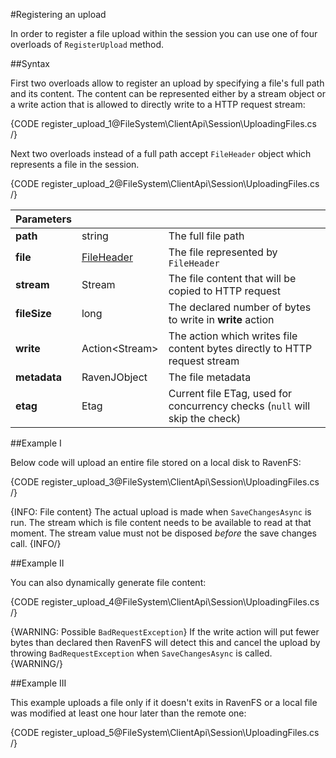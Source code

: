 ﻿#Registering an upload

In order to register a file upload within the session you can use one of four overloads of `RegisterUpload` method.

##Syntax

First two overloads allow to register an upload by specifying a file's full path and its content. The content can be represented either by 
a stream object or a write action that is allowed to directly write to a HTTP request stream:

{CODE register_upload_1@FileSystem\ClientApi\Session\UploadingFiles.cs /}

Next two overloads instead of a full path accept `FileHeader` object which represents a file in the session.

{CODE register_upload_2@FileSystem\ClientApi\Session\UploadingFiles.cs /}

| Parameters | | |
| ------------- | ------------- | ----- |
| **path** | string | The full file path |
| **file** | [FileHeader](../../../glossary/file-header) | The file represented by `FileHeader` |
| **stream** | Stream | The file content that will be copied to HTTP request |
| **fileSize** | long | The declared number of bytes to write in **write** action |
| **write** | Action&lt;Stream&gt; | The action which writes file content bytes directly to HTTP request stream |
| **metadata** | RavenJObject | The file metadata |
| **etag** | Etag | Current file ETag, used for concurrency checks (`null` will skip the check) |

##Example I

Below code will upload an entire file stored on a local disk to RavenFS:

{CODE register_upload_3@FileSystem\ClientApi\Session\UploadingFiles.cs /}

{INFO: File content}
The actual upload is made when `SaveChangesAsync` is run. The stream which is file content needs to be available to read at that moment.
The stream value must not be disposed _before_ the save changes call.
{INFO/}

##Example II

You can also dynamically generate file content:

{CODE register_upload_4@FileSystem\ClientApi\Session\UploadingFiles.cs /}

{WARNING: Possible `BadRequestException`}
If the write action will put fewer bytes than declared then RavenFS will detect this and cancel the upload by throwing `BadRequestException`
when `SaveChangesAsync` is called.
{WARNING/}

##Example III

This example uploads a file only if it doesn't exits in RavenFS or a local file was modified at least one hour later than the remote one:

{CODE register_upload_5@FileSystem\ClientApi\Session\UploadingFiles.cs /}
